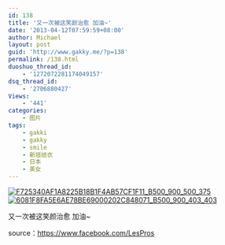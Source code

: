 ```yaml
---
id: 138
title: '又一次被这笑颜治愈 加油~'
date: '2013-04-12T07:59:59+08:00'
author: Michael
layout: post
guid: 'http://www.gakky.me/?p=138'
permalink: /138.html
duoshuo_thread_id:
    - '1272072281174049157'
dsq_thread_id:
    - '2706880427'
Views:
    - '441'
categories:
    - 图片
tags:
    - gakki
    - gakky
    - smile
    - 新垣结衣
    - 日本
    - 美女
---
```


[![F725340AF1A8225B18B1F4AB57CF1F11_B500_900_500_375](http://www.yui-aragaki.org/wp-content/uploads/img/F725340AF1A8225B18B1F4AB57CF1F11_B500_900_500_375.jpeg)](http://www.yui-aragaki.org/wp-content/uploads/img/F725340AF1A8225B18B1F4AB57CF1F11_B1280_1280_640_480.jpeg) [![6081F8FA5E6AE78BE69000202C848071_B500_900_403_403](http://www.yui-aragaki.org/wp-content/uploads/img/6081F8FA5E6AE78BE69000202C848071_B500_900_403_403.jpeg)](http://www.yui-aragaki.org/wp-content/uploads/img/6081F8FA5E6AE78BE69000202C848071_B1280_1280_403_403.jpeg)

又一次被这笑颜治愈 加油~

source：<https://www.facebook.com/LesPros>